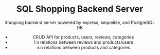 <h1 align="center">SQL Shopping Backend Server</h1>

<p align="center">Shopping backend server powered by express, sequelize, and PostgreSQL DB</p>

<ul align="center">
<li>CRUD API for products, users, reviews, categories</li>
<li>1:n relations between reviews and products/users</li>
<li>n:n relations between products and categories</li>
</ul>

